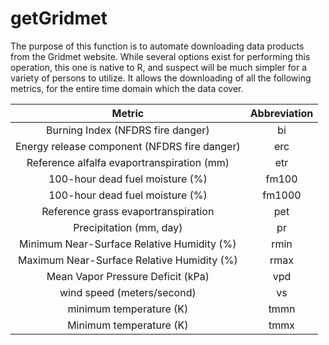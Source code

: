 # getGridmet

The purpose of this function is to automate downloading data products from the Gridmet website. While several options exist for performing this operation, this one is native to R, and suspect will be much simpler for a variety of persons to utilize. It allows the downloading of all the following metrics, for the entire time domain which the data cover. 





|                 Metric                        |      Abbreviation    |
| :-------------------------------------:       |  :-----------------: |
| Burning Index (NFDRS fire danger)             |          bi          |
| Energy release component (NFDRS fire danger)  |          erc         |
| Reference alfalfa evaportranspiration (mm)    |          etr         |
| 100-hour dead fuel moisture (%)               |         fm100        |
| 100-hour dead fuel moisture (%)               |         fm1000       |
| Reference grass evaportranspiration           |          pet         |
| Precipitation              (mm, day)          |          pr          |
| Minimum Near-Surface Relative Humidity (%)    |         rmin         |
| Maximum Near-Surface Relative Humidity (%)    |         rmax         |
| Mean Vapor Pressure Deficit (kPa)             |          vpd         |
| wind speed  (meters/second)                   |          vs          |
| minimum temperature  (K)                      |         tmmn 	       |	
| Minimum temperature (K)                       |         tmmx         |
 	

